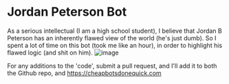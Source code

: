# Jordan Peterson Bot

As a serious intellectual (I am a high school student), I believe that Jordan B Peterson has an inherently flawed view of the world (he's just dumb). So I spent a lot of time on this bot (took me like an hour), in order to highlight his flawed logic (and shit on him).
![image](https://user-images.githubusercontent.com/70523246/182074484-123c9764-89a0-4a51-8d60-5c9c92cb37af.png)


For any additions to the 'code', submit a pull request, and I'll add it to both the Github repo, and https://cheapbotsdonequick.com
